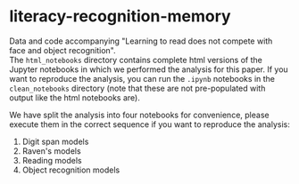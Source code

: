 # literacy-recognition-memory
Data and code accompanying "Learning to read does not compete with face and object recognition".  
The `html_notebooks` directory contains complete html versions of the Jupyter notebooks in which we performed the analysis for this paper. If you want to reproduce the analysis, you can run the `.ipynb` notebooks in the `clean_notebooks` directory (note that these are not pre-populated with output like the html notebooks are).

We have split the analysis into four notebooks for convenience, please execute them in the correct sequence if you want to reproduce the analysis:
1. Digit span models
2. Raven's models
3. Reading models
4. Object recognition models
